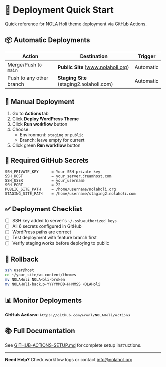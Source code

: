 # 🚀 Deployment Quick Start

Quick reference for NOLA Holi theme deployment via GitHub Actions.

## 📦 Automatic Deployments

| Action | Destination | Trigger |
|--------|-------------|---------|
| Merge/Push to `main` | **Public Site** (www.nolaholi.org) | Automatic |
| Push to any other branch | **Staging Site** (staging2.nolaholi.com) | Automatic |

## 🎯 Manual Deployment

1. Go to **Actions** tab
2. Click **Deploy WordPress Theme**
3. Click **Run workflow** button
4. Choose:
   - Environment: `staging` or `public`
   - Branch: leave empty for current
5. Click green **Run workflow** button

## 🔑 Required GitHub Secrets

```
SSH_PRIVATE_KEY      = Your SSH private key
SSH_HOST             = your_server.dreamhost.com
SSH_USER             = your_username
SSH_PORT             = 22
PUBLIC_SITE_PATH     = /home/username/nolaholi.org
STAGING_SITE_PATH    = /home/username/staging2.nolaholi.com
```

## ✅ Deployment Checklist

- [ ] SSH key added to server's `~/.ssh/authorized_keys`
- [ ] All 6 secrets configured in GitHub
- [ ] WordPress paths are correct
- [ ] Test deployment with feature branch first
- [ ] Verify staging works before deploying to public

## 🔄 Rollback

```bash
ssh user@host
cd ~/your_site/wp-content/themes
mv NOLAHoli NOLAHoli-broken
mv NOLAHoli-backup-YYYYMMDD-HHMMSS NOLAHoli
```

## 📊 Monitor Deployments

**GitHub Actions:** `https://github.com/arunl/NOLAHoli/actions`

## 📚 Full Documentation

See [GITHUB-ACTIONS-SETUP.md](../GITHUB-ACTIONS-SETUP.md) for complete setup instructions.

---

**Need Help?** Check workflow logs or contact info@nolaholi.org


